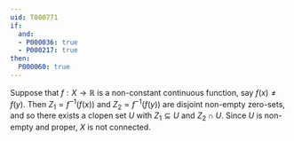```yaml
---
uid: T000771
if:
  and:
  - P000036: true
  - P000217: true
then:
  P000060: true
---
```


Suppose that $f:X\to \mathbb{R}$ is a non-constant continuous function, say $f(x)\neq f(y)$. Then $Z_1 = f^{-1}(f(x))$ and $Z_2 = f^{-1}(f(y))$ are disjoint non-empty zero-sets, and so there exists a clopen set $U$ with $Z_1\subseteq U$ and $Z_2\cap U$. Since $U$ is non-empty and proper, $X$ is not connected.

